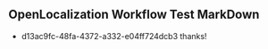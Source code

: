## OpenLocalization Workflow Test MarkDown
* d13ac9fc-48fa-4372-a332-e04ff724dcb3 
thanks!<!--HONumber=Mar16_HO3-->
